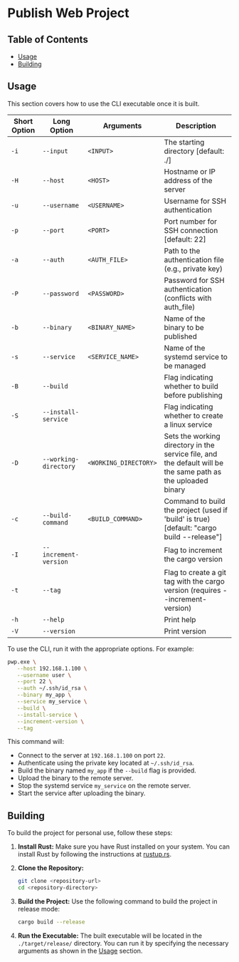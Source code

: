 
# Publish Web Project

## Table of Contents

- [Usage](#usage)
- [Building](#building)

## Usage

This section covers how to use the CLI executable once it is built.

| Short Option | Long Option           | Arguments             | Description                                                                                                  |
|--------------|-----------------------|-----------------------|--------------------------------------------------------------------------------------------------------------|
| `-i`         | `--input`             | `<INPUT>`             | The starting directory [default: ./]                                                                         |
| `-H`         | `--host`              | `<HOST>`              | Hostname or IP address of the server                                                                         |
| `-u`         | `--username`          | `<USERNAME>`          | Username for SSH authentication                                                                              |
| `-p`         | `--port`              | `<PORT>`              | Port number for SSH connection [default: 22]                                                                 |
| `-a`         | `--auth`              | `<AUTH_FILE>`         | Path to the authentication file (e.g., private key)                                                          |
| `-P`         | `--password`          | `<PASSWORD>`          | Password for SSH authentication (conflicts with auth_file)                                                   |
| `-b`         | `--binary`            | `<BINARY_NAME>`       | Name of the binary to be published                                                                           |
| `-s`         | `--service`           | `<SERVICE_NAME>`      | Name of the systemd service to be managed                                                                    |
| `-B`         | `--build`             |                       | Flag indicating whether to build before publishing                                                           |
| `-S`         | `--install-service`   |                       | Flag indicating whether to create a linux service                                                            |
| `-D`         | `--working-directory` | `<WORKING_DIRECTORY>` | Sets the working directory in the service file, and the default will be the same path as the uploaded binary |
| `-c`         | `--build-command`     | `<BUILD_COMMAND>`     | Command to build the project (used if 'build' is true) [default: "cargo build --release"]                    |
| `-I`         | `--increment-version` |                       | Flag to increment the cargo version                                                                          |
| `-t`         | `--tag`               |                       | Flag to create a git tag with the cargo version (requires --increment-version)                               |
| `-h`         | `--help`              |                       | Print help                                                                                                   |
| `-V`         | `--version`           |                       | Print version                                                                                                |

To use the CLI, run it with the appropriate options. For example:

```sh
pwp.exe \
   --host 192.168.1.100 \
   --username user \
   --port 22 \
   --auth ~/.ssh/id_rsa \
   --binary my_app \
   --service my_service \
   --build \
   --install-service \
   --increment-version \
   --tag
```

This command will:
- Connect to the server at `192.168.1.100` on port `22`.
- Authenticate using the private key located at `~/.ssh/id_rsa`.
- Build the binary named `my_app` if the `--build` flag is provided.
- Upload the binary to the remote server.
- Stop the systemd service `my_service` on the remote server.
- Start the service after uploading the binary.

## Building

To build the project for personal use, follow these steps:

1. **Install Rust:**
   Make sure you have Rust installed on your system. You can install Rust by following the instructions at [rustup.rs](https://rustup.rs).

2. **Clone the Repository:**
   ```sh
   git clone <repository-url>
   cd <repository-directory>
   ```

3. **Build the Project:**
   Use the following command to build the project in release mode:
   ```sh
   cargo build --release
   ```

4. **Run the Executable:**
   The built executable will be located in the `./target/release/` directory. You can run it by specifying the necessary arguments as shown in the [Usage](#usage) section.

